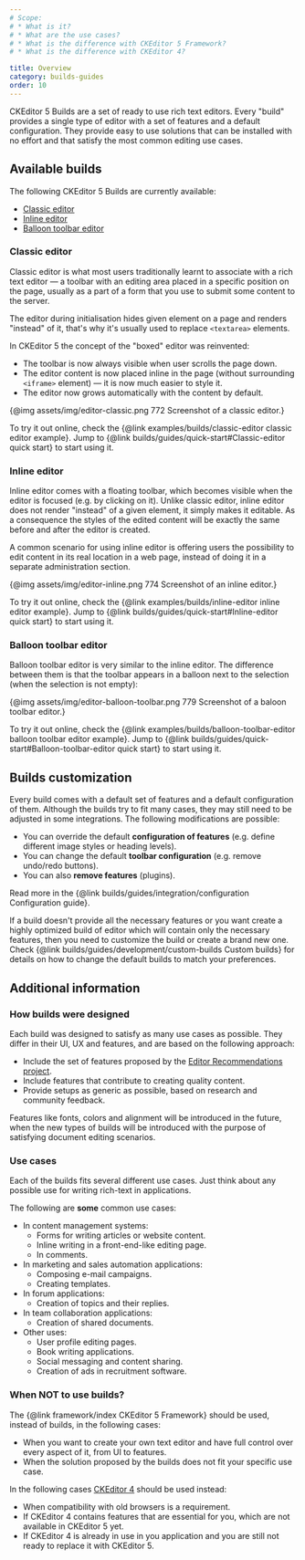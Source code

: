```yaml
---
# Scope:
# * What is it?
# * What are the use cases?
# * What is the difference with CKEditor 5 Framework?
# * What is the difference with CKEditor 4?

title: Overview
category: builds-guides
order: 10
---
```


CKEditor 5 Builds are a set of ready to use rich text editors. Every "build" provides a single type of editor with a set of features and a default configuration. They provide easy to use solutions that can be installed with no effort and that satisfy the most common editing use cases.

## Available builds

The following CKEditor 5 Builds are currently available:

 * [Classic editor](#Classic-editor)
 * [Inline editor](#Inline-editor)
 * [Balloon toolbar editor](#Balloon-toolbar-editor)

### Classic editor

Classic editor is what most users traditionally learnt to associate with a rich text editor — a toolbar with an editing area placed in a specific position on the page, usually as a part of a form that you use to submit some content to the server.

The editor during initialisation hides given element on a page and renders "instead" of it, that's why it's usually used to replace `<textarea>` elements.

In CKEditor 5 the concept of the "boxed" editor was reinvented:

 * The toolbar is now always visible when user scrolls the page down.
 * The editor content is now placed inline in the page (without surrounding `<iframe>` element) — it is now much easier to style it.
 * The editor now grows automatically with the content by default.

{@img assets/img/editor-classic.png 772 Screenshot of a classic editor.}

To try it out online, check the {@link examples/builds/classic-editor classic editor example}. Jump to {@link builds/guides/quick-start#Classic-editor quick start} to start using it.

### Inline editor

Inline editor comes with a floating toolbar, which becomes visible when the editor is focused (e.g. by clicking on it). Unlike classic editor, inline editor does not render "instead" of a given element, it simply makes it editable. As a consequence the styles of the edited content will be exactly the same before and after the editor is created.

A common scenario for using inline editor is offering users the possibility to edit content in its real location in a web page, instead of doing it in a separate administration section.  

{@img assets/img/editor-inline.png 774 Screenshot of an inline editor.}

To try it out online, check the {@link examples/builds/inline-editor inline editor example}. Jump to {@link builds/guides/quick-start#Inline-editor quick start} to start using it.

### Balloon toolbar editor

Balloon toolbar editor is very similar to the inline editor. The difference between them is that the toolbar appears in a balloon next to the selection (when the selection is not empty):

{@img assets/img/editor-balloon-toolbar.png 779 Screenshot of a baloon toolbar editor.}

To try it out online, check the {@link examples/builds/balloon-toolbar-editor balloon toolbar editor example}. Jump to {@link builds/guides/quick-start#Balloon-toolbar-editor quick start} to start using it.

## Builds customization

Every build comes with a default set of features and a default configuration of them. Although the builds try to fit many cases, they may still need to be adjusted in some integrations. The following modifications are possible:

 * You can override the default **configuration of features** (e.g. define different image styles or heading levels).
 * You can change the default **toolbar configuration** (e.g. remove undo/redo buttons).
 * You can also **remove features** (plugins).

Read more in the {@link builds/guides/integration/configuration Configuration guide}.

If a build doesn't provide all the necessary features or you want create a highly optimized build of editor which will contain only the necessary features, then you need to customize the build or create a brand new one. Check {@link builds/guides/development/custom-builds Custom builds} for details on how to change the default builds to match your preferences.

## Additional information

### How builds were designed

Each build was designed to satisfy as many use cases as possible. They differ in their UI, UX and features, and are based on the following approach:

* Include the set of features proposed by the [Editor Recommendations project](https://ckeditor.github.io/editor-recommendations/).
* Include features that contribute to creating quality content.
* Provide setups as generic as possible, based on research and community feedback.

<info-box>
	Features like fonts, colors and alignment will be introduced in the future, when the new types of builds will be introduced with the purpose of satisfying document editing scenarios.
</info-box>

### Use cases

Each of the builds fits several different use cases. Just think about any possible use for writing rich-text in applications.

The following are **some** common use cases:

* In content management systems:
	* Forms for writing articles or website content.
	* Inline writing in a front-end-like editing page.
	* In comments.
* In marketing and sales automation applications:
	* Composing e-mail campaigns.
	* Creating templates.
* In forum applications:
	* Creation of topics and their replies.
* In team collaboration applications:
	* Creation of shared documents.
* Other uses:
	* User profile editing pages.
	* Book writing applications.
	* Social messaging and content sharing.
	* Creation of ads in recruitment software.

### When NOT to use builds?

The {@link framework/index CKEditor 5 Framework} should be used, instead of builds, in the following cases:

* When you want to create your own text editor and have full control over every aspect of it, from UI to features.
* When the solution proposed by the builds does not fit your specific use case.

In the following cases [CKEditor 4](https://ckeditor.com/ckeditor-4/) should be used instead:

* When compatibility with old browsers is a requirement.
* If CKEditor 4 contains features that are essential for you, which are not available in CKEditor 5 yet.
* If CKEditor 4 is already in use in you application and you are still not ready to replace it with CKEditor 5.

<!-- TODO 1 -->
